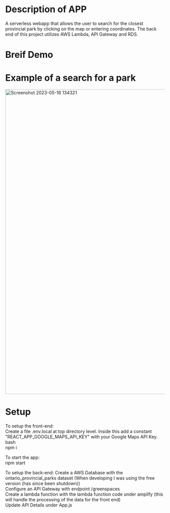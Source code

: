 # Description of APP

A serverless webapp that allows the user to search for the closest provincial park by clicking on the map or entering coordinates. The back end of this project utilizes AWS Lambda, API Gateway and RDS.

# Breif Demo 

# Example of a search for a park

<img width="960" alt="Screenshot 2023-05-16 134321" src="https://github.com/matthewgottwald/closest-greenspace/assets/45056814/f01f2b34-ce3e-4ac9-824d-3fae7e133612">

# Setup

To setup the front-end: <br />
Create a file .env.local at top directory level. Inside this add a constant "REACT_APP_GOOGLE_MAPS_API_KEY" with your Google Maps API Key. <br />
bash <br />
npm i <br />

To start the app: <br />
npm start <br />

To setup the back-end:
Create a AWS Database with the ontario_provincial_parks dataset (When developing I was using the free version (has since been shutdown)) <br />
Configure an API Gateway with endpoint /greenspaces <br />
Create a lambda function with the lambda function code under amplify (this will handle the processing of the data for the front end) <br />
Update API Details under App.js
